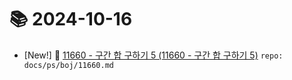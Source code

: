 # 📚 2024-10-16
- [New!] 📗 [11660 - 구간 합 구하기 5 (11660 - 구간 합 구하기 5)](https://til.qriosity.dev/featured/ps/boj/11660) `repo: docs/ps/boj/11660.md`
